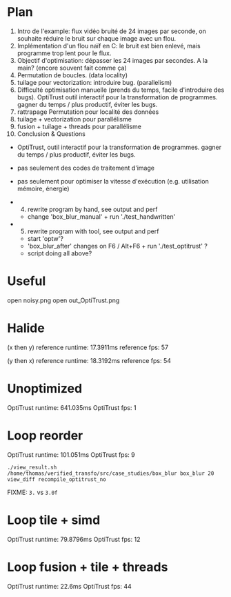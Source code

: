 # Plan

1. Intro de l'example: flux vidéo bruité de 24 images par seconde, on souhaite réduire le bruit sur chaque image avec un flou.
2. Implémentation d'un flou naïf en C: le bruit est bien enlevé, mais programme trop lent pour le flux.
3. Objectif d'optimisation: dépasser les 24 images par secondes. A la main? (encore souvent fait comme ça)
  1. Permutation de boucles. (data locality)
  2. tuilage pour vectorization: introduire bug. (parallelism)
4. Difficulté optimisation manuelle (prends du temps, facile d'introduire des bugs). OptiTrust outil interactif pour la transformation de programmes. gagner du temps / plus productif, éviter les bugs.
  1. rattrapage Permutation pour localité des données
  2. tuilage + vectorization pour parallélisme
  3. fusion + tuilage + threads pour parallélisme
5. Conclusion & Questions
  - OptiTrust, outil interactif pour la transformation de programmes. gagner du temps / plus productif, éviter les bugs.
  - pas seulement des codes de traitement d'image
  - pas seulement pour optimiser la vitesse d'exécution (e.g. utilisation mémoire, énergie)

- 4. rewrite program by hand, see output and perf
  - change 'box_blur_manual' + run './test_handwritten'
- 5. rewrite program with tool, see output and perf
  - start 'optw'?
  - 'box_blur_after' changes on F6 / Alt+F6 + run './test_optitrust' ?
  - script doing all above?

# Useful

open noisy.png
open out_OptiTrust.png

# Halide

(x then y)
reference runtime: 17.3911ms
reference fps: 57

(y then x)
reference runtime: 18.3192ms
reference fps: 54

# Unoptimized

OptiTrust runtime: 641.035ms
OptiTrust fps: 1

# Loop reorder

OptiTrust runtime: 101.051ms
OptiTrust fps: 9

`./view_result.sh /home/thomas/verified_transfo/src/case_studies/box_blur box_blur 20 view_diff recompile_optitrust_no`

FIXME: `3.` vs `3.0f`

# Loop tile + simd

OptiTrust runtime: 79.8796ms
OptiTrust fps: 12

# Loop fusion + tile + threads

OptiTrust runtime: 22.6ms
OptiTrust fps: 44
